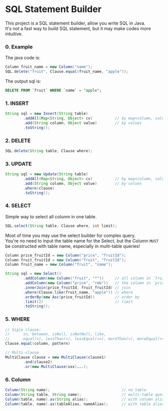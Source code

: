 SQL Statement Builder
===================================

This project is a SQL statement builder, allow you write SQL in Java.  
It's not a fast way to build SQL statement, but it may make codes more intuitive.

### 0. Example
The java code is:

```java
Column fruit_name = new Column("name");
SQL.delete("fruit", Clause.equal(fruit_name, "apple"));
```
The output sql is:

```sql
DELETE FROM `fruit` WHERE `name` = "apple";
```

### 1. INSERT
```java
String sql = new Insert(String table)
		.addAll(Map<String, Object> cv)          // by map<column, value>
		.add(String column, Object value)        // by values
		.toString();
```


### 2. DELETE
```java
SQL.delete(String table, Clause where);
```

### 3. UPDATE
```java
String sql = new Update(String table)
		.addAll(Map<String, Object> cv)          // by map<column, value>
		.add(String column, Object value)        // by values
		.where(clause)
		.toString();
```

### 4. SELECT
Simple way to select all colunm in one table.

```java
SQL.select(String table, Clause where, int limit);
```

Most of time you may use the select builder for complex query.  
You're no need to input the table name for the Select, but the Column `MUST` be constructed with table name, especially in multi-table queries!

```java
Column price_fruitId = new Column("price", "fruitId");
Column fruit_fruitId = new Column("fruit", "fruitId");
Column fruit_name = new Column("fruit", "name");

String sql = new Select()
		.addColumn(new Column("fruit", "*"))     // all column in `fruit`
		.addColumn(new Column("price", "rmb"))   // the column in `price`
		.innerJoin(price_fruitId, fruit_fruitId) // join
		.where(Clause.like(fruit_name, "apple")) // where
		.orderBy(new Asc(price_fruitId))         // order by
		.limit(2)                                // limit
		.toString();
```

### 5. WHERE
```java
// Sigle clause:
//      in, between, isNull, isNotNull, like,
//      equal(=), lessThan(<), lessEqual(<=), moreThan(>), moreEqual(>=)
Clause.equal(column, pattern)

// Multi-clause
MultiClause clause = new MultiClause(clause1)
		.and(clause2)
		.or(new MultiClause(xxx)...);
```
### 6. Column
```java
Column(String name);                                // no table
Column(String table, String name);                  // multi-table query
Column(table, name).as(String alias);               // with column alias
Column(table, name).as(tableAlias, nameAlias);      // with table alias
```
